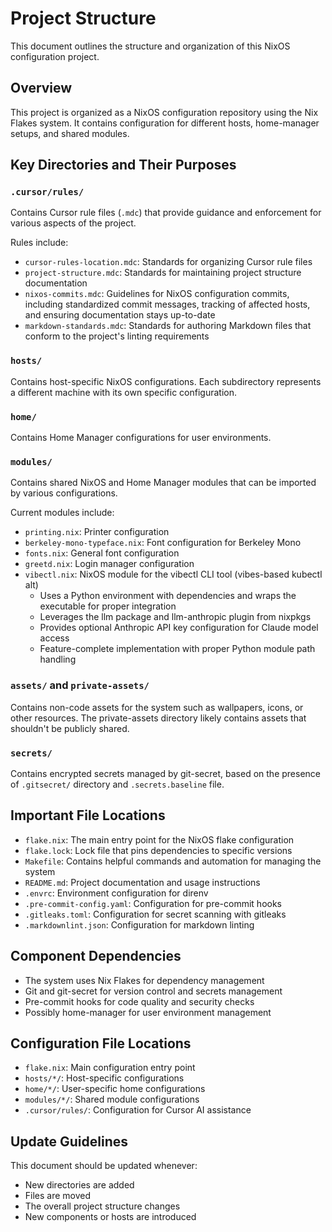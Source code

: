 # Project Structure

This document outlines the structure and organization of this NixOS configuration
project.

## Overview

This project is organized as a NixOS configuration repository using the Nix Flakes
system. It contains configuration for different hosts, home-manager setups, and
shared modules.

## Key Directories and Their Purposes

### `.cursor/rules/`

Contains Cursor rule files (`.mdc`) that provide guidance and enforcement for
various aspects of the project.

Rules include:

- `cursor-rules-location.mdc`: Standards for organizing Cursor rule files
- `project-structure.mdc`: Standards for maintaining project structure documentation
- `nixos-commits.mdc`: Guidelines for NixOS configuration commits, including
  standardized commit messages, tracking of affected hosts, and ensuring
  documentation stays up-to-date
- `markdown-standards.mdc`: Standards for authoring Markdown files that conform to
  the project's linting requirements

### `hosts/`

Contains host-specific NixOS configurations. Each subdirectory represents a
different machine with its own specific configuration.

### `home/`

Contains Home Manager configurations for user environments.

### `modules/`

Contains shared NixOS and Home Manager modules that can be imported by various
configurations.

Current modules include:

- `printing.nix`: Printer configuration
- `berkeley-mono-typeface.nix`: Font configuration for Berkeley Mono
- `fonts.nix`: General font configuration
- `greetd.nix`: Login manager configuration
- `vibectl.nix`: NixOS module for the vibectl CLI tool (vibes-based kubectl alt)
  - Uses a Python environment with dependencies and wraps the executable for
    proper integration
  - Leverages the llm package and llm-anthropic plugin from nixpkgs
  - Provides optional Anthropic API key configuration for Claude model access
  - Feature-complete implementation with proper Python module path handling

### `assets/` and `private-assets/`

Contains non-code assets for the system such as wallpapers, icons, or other
resources. The private-assets directory likely contains assets that shouldn't be
publicly shared.

### `secrets/`

Contains encrypted secrets managed by git-secret, based on the presence of
`.gitsecret/` directory and `.secrets.baseline` file.

## Important File Locations

- `flake.nix`: The main entry point for the NixOS flake configuration
- `flake.lock`: Lock file that pins dependencies to specific versions
- `Makefile`: Contains helpful commands and automation for managing the system
- `README.md`: Project documentation and usage instructions
- `.envrc`: Environment configuration for direnv
- `.pre-commit-config.yaml`: Configuration for pre-commit hooks
- `.gitleaks.toml`: Configuration for secret scanning with gitleaks
- `.markdownlint.json`: Configuration for markdown linting

## Component Dependencies

- The system uses Nix Flakes for dependency management
- Git and git-secret for version control and secrets management
- Pre-commit hooks for code quality and security checks
- Possibly home-manager for user environment management

## Configuration File Locations

- `flake.nix`: Main configuration entry point
- `hosts/*/`: Host-specific configurations
- `home/*/`: User-specific home configurations
- `modules/*/`: Shared module configurations
- `.cursor/rules/`: Configuration for Cursor AI assistance

## Update Guidelines

This document should be updated whenever:

- New directories are added
- Files are moved
- The overall project structure changes
- New components or hosts are introduced
